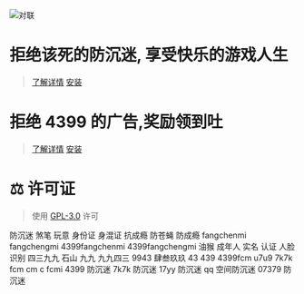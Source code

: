 ![对联](https://fcmsb250.github.io/img1.jpeg)

# 拒绝该死的防沉迷, 享受快乐的游戏人生

> [了解详情](Fucking-Anti-Indulgence.md) [安装](Fucking-Anti-Indulgence.user.js)

# 拒绝 4399 的广告,奖励领到吐

> [了解详情](noads.md) [安装](noads.user.js)

# ⚖️ 许可证

> 使用 [GPL-3.0](LICENSE.txt) 许可

防沉迷 煞笔 玩意 身份证 身混证 抗成瘾 防苍蝇 防成瘾 fangchenmi fangchengmi 4399fangchenmi 4399fangchengmi 油猴 成年人 实名 认证 人脸 识别 四三九九 石山 九九 九九四三 9943 肆叁玖玖 43 439 4399fcm u7u9 7k7k fcm cm c fcmi 4399 防沉迷 7k7k 防沉迷 17yy 防沉迷 qq 空间防沉迷 07379 防沉迷
